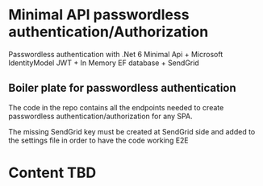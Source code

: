 # Minimal API  passwordless authentication/Authorization

Passwordless authentication with .Net 6 Minimal Api + Microsoft IdentityModel JWT + In Memory EF database + SendGrid

## Boiler plate for passwordless authentication

The code in the repo contains all the endpoints needed to create passwordless authentication/authorization for any SPA.

The missing SendGrid key must be created at SendGrid side and added to the settings file in order to have the code working E2E

# Content TBD
